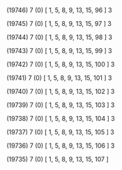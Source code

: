 (19746) 7 (0) [ 1, 5, 8, 9, 13, 15, 96 ] 3 


(19745) 7 (0) [ 1, 5, 8, 9, 13, 15, 97 ] 3 


(19744) 7 (0) [ 1, 5, 8, 9, 13, 15, 98 ] 3 


(19743) 7 (0) [ 1, 5, 8, 9, 13, 15, 99 ] 3 


(19742) 7 (0) [ 1, 5, 8, 9, 13, 15, 100 ] 3 


(19741) 7 (0) [ 1, 5, 8, 9, 13, 15, 101 ] 3 


(19740) 7 (0) [ 1, 5, 8, 9, 13, 15, 102 ] 3 


(19739) 7 (0) [ 1, 5, 8, 9, 13, 15, 103 ] 3 


(19738) 7 (0) [ 1, 5, 8, 9, 13, 15, 104 ] 3 


(19737) 7 (0) [ 1, 5, 8, 9, 13, 15, 105 ] 3 


(19736) 7 (0) [ 1, 5, 8, 9, 13, 15, 106 ] 3 


(19735) 7 (0) [ 1, 5, 8, 9, 13, 15, 107 ]  

